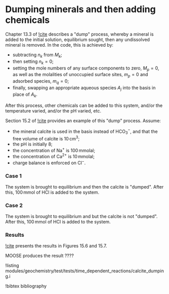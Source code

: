 # Dumping minerals and then adding chemicals

Chapter 13.3 of [!cite](bethke_2007) describes a "dump" process, whereby a mineral is added to the initial solution, equilibrium sought, then any undissolved mineral is removed.  In the code, this is achieved by:

- subtracting $n_{k}$ from $M_{k}$;
- then setting $n_{k}=0$;
- setting the mole numbers of any surface components to zero, $M_{p}=0$, as well as the molalities of unoccupied surface sites, $m_{p}=0$ and adsorbed species, $m_{q}=0$;
- finally, swapping an appropriate aqueous species $A_{j}$ into the basis in place of $A_{k}$.

After this process, other chemicals can be added to this system, and/or the temperature varied, and/or the pH varied, etc.

Section 15.2 of [!cite](bethke_2007) provides an example of this "dump" process.  Assume:

- the mineral calcite is used in the basis instead of HCO$_{3}^{-}$, and that the free volume of calcite is 10$\,$cm$^{3}$;
- the pH is initially 8;
- the concentration of Na$^{+}$ is 100$\,$mmolal;
- the concentration of Ca$^{2+}$ is 10$\,$mmolal;
- charge balance is enforced on Cl$^{-}$.

### Case 1

The system is brought to equilibrium and then the calcite is "dumped".  After this, 100$\,$mmol of HCl is added to the system.

### Case 2

The system is brought to equilibrium and but the calcite is not "dumped".  After this, 100$\,$mmol of HCl is added to the system.

### Results

[!cite](bethke_2007) presents the results in Figures 15.6 and 15.7.

MOOSE produces the result ????

!listing modules/geochemistry/test/tests/time_dependent_reactions/calcite_dumping.i



!bibtex bibliography